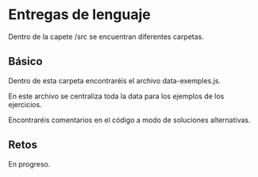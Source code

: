 # Entregas de lenguaje 

Dentro de la capete /src se encuentran diferentes carpetas. 

## Básico

Dentro de esta carpeta encontraréis el archivo data-exemples.js. 

En este archivo se centraliza toda la data para los ejemplos de los ejercicios.

Encontraréis comentarios en el código a modo de soluciones alternativas. 

## Retos 

En progreso. 

